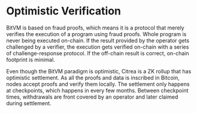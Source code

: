 # Optimistic Verification

BitVM is based on fraud proofs, which means it is a protocol that merely verifies the execution of a program using fraud proofs. Whole program is never being executed on-chain. If the result provided by the operator gets challenged by a verifier, the execution gets verified on-chain with a series of challenge-response protocol. If the off-chain result is correct, on-chain footprint is minimal.

Even though the BitVM paradigm is optimistic, Citrea is a ZK rollup that has optimistic settlement. As all the proofs and data is inscribed in Bitcoin, nodes accept proofs and verify them locally. The settlement only happens at checkpoints, which happens in every few months. Between checkpoint times, withdrawals are front covered by an operator and later claimed during settlement.
